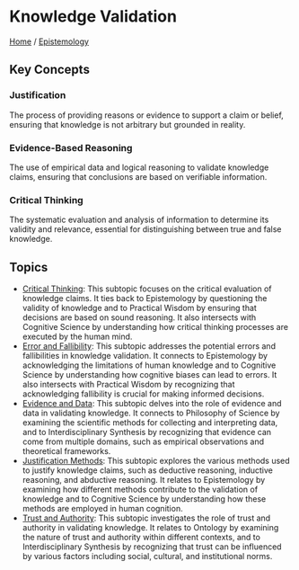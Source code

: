 # Knowledge Validation

[Home](../../../README.md) / [Epistemology](../../../epistemology/README.md)

## Key Concepts

### Justification

The process of providing reasons or evidence to support a claim or belief, ensuring that knowledge is not arbitrary but grounded in reality.

### Evidence-Based Reasoning

The use of empirical data and logical reasoning to validate knowledge claims, ensuring that conclusions are based on verifiable information.

### Critical Thinking

The systematic evaluation and analysis of information to determine its validity and relevance, essential for distinguishing between true and false knowledge.

## Topics

- [Critical Thinking](critical_thinking/README.md): This subtopic focuses on the critical evaluation of knowledge claims. It ties back to Epistemology by questioning the validity of knowledge and to Practical Wisdom by ensuring that decisions are based on sound reasoning. It also intersects with Cognitive Science by understanding how critical thinking processes are executed by the human mind.
- [Error and Fallibility](error_and_fallibility/README.md): This subtopic addresses the potential errors and fallibilities in knowledge validation. It connects to Epistemology by acknowledging the limitations of human knowledge and to Cognitive Science by understanding how cognitive biases can lead to errors. It also intersects with Practical Wisdom by recognizing that acknowledging fallibility is crucial for making informed decisions.
- [Evidence and Data](evidence_and_data/README.md): This subtopic delves into the role of evidence and data in validating knowledge. It connects to Philosophy of Science by examining the scientific methods for collecting and interpreting data, and to Interdisciplinary Synthesis by recognizing that evidence can come from multiple domains, such as empirical observations and theoretical frameworks.
- [Justification Methods](justification_methods/README.md): This subtopic explores the various methods used to justify knowledge claims, such as deductive reasoning, inductive reasoning, and abductive reasoning. It relates to Epistemology by examining how different methods contribute to the validation of knowledge and to Cognitive Science by understanding how these methods are employed in human cognition.
- [Trust and Authority](trust_and_authority/README.md): This subtopic investigates the role of trust and authority in validating knowledge. It relates to Ontology by examining the nature of trust and authority within different contexts, and to Interdisciplinary Synthesis by recognizing that trust can be influenced by various factors including social, cultural, and institutional norms.
